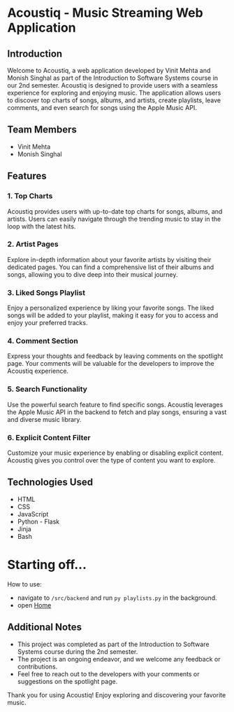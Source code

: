# Acoustiq - Music Streaming Web Application

## Introduction

Welcome to Acoustiq, a web application developed by Vinit Mehta and Monish Singhal as part of the Introduction to Software Systems course in our 2nd semester. Acoustiq is designed to provide users with a seamless experience for exploring and enjoying music. The application allows users to discover top charts of songs, albums, and artists, create playlists, leave comments, and even search for songs using the Apple Music API.

## Team Members

- Vinit Mehta
- Monish Singhal

## Features

### 1. Top Charts

Acoustiq provides users with up-to-date top charts for songs, albums, and artists. Users can easily navigate through the trending music to stay in the loop with the latest hits.

### 2. Artist Pages

Explore in-depth information about your favorite artists by visiting their dedicated pages. You can find a comprehensive list of their albums and songs, allowing you to dive deep into their musical journey.

### 3. Liked Songs Playlist

Enjoy a personalized experience by liking your favorite songs. The liked songs will be added to your playlist, making it easy for you to access and enjoy your preferred tracks.

### 4. Comment Section

Express your thoughts and feedback by leaving comments on the spotlight page. Your comments will be valuable for the developers to improve the Acoustiq experience.

### 5. Search Functionality

Use the powerful search feature to find specific songs. Acoustiq leverages the Apple Music API in the backend to fetch and play songs, ensuring a vast and diverse music library.

### 6. Explicit Content Filter

Customize your music experience by enabling or disabling explicit content. Acoustiq gives you control over the type of content you want to explore.

## Technologies Used

- HTML
- CSS
- JavaScript
- Python - Flask
- Jinja
- Bash

# Starting off...

How to use:
- navigate to ``/src/backend`` and run ``py playlists.py`` in the background.
- open [Home](./src/Main-pages/index.html)

## Additional Notes

- This project was completed as part of the Introduction to Software Systems course during the 2nd semester.
- The project is an ongoing endeavor, and we welcome any feedback or contributions.
- Feel free to reach out to the developers with your comments or suggestions on the spotlight page.

Thank you for using Acoustiq! Enjoy exploring and discovering your favorite music.
